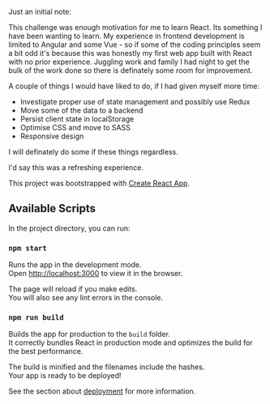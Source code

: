 Just an initial note: 

This challenge was enough motivation for me to learn React. Its something I have been wanting to learn. 
My experience in frontend development is limited to Angular and some Vue - so if some of the coding principles seem a bit odd it's because this was honestly my first web app built with React with no prior experience. Juggling work and family I had night to  get the bulk of the work done so there is definately some room for improvement.

A couple of things I would have liked to do, if I had given myself more time:
- Investigate proper use of state management and possibly use Redux
- Move some of the data to a backend
- Persist client state in localStorage
- Optimise CSS and move to SASS
- Responsive design

I will definately do some if these things regardless.

I'd say this was a refreshing experience.

This project was bootstrapped with [Create React App](https://github.com/facebook/create-react-app).


## Available Scripts

In the project directory, you can run:

### `npm start`

Runs the app in the development mode.<br />
Open [http://localhost:3000](http://localhost:3000) to view it in the browser.

The page will reload if you make edits.<br />
You will also see any lint errors in the console.

### `npm run build`

Builds the app for production to the `build` folder.<br />
It correctly bundles React in production mode and optimizes the build for the best performance.

The build is minified and the filenames include the hashes.<br />
Your app is ready to be deployed!

See the section about [deployment](https://facebook.github.io/create-react-app/docs/deployment) for more information.

